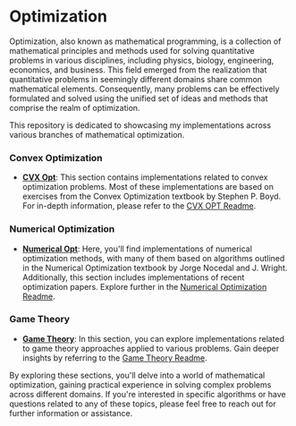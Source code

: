 # Optimization

Optimization, also known as mathematical programming, is a collection of mathematical principles and methods used for solving quantitative problems in various disciplines, including physics, biology, engineering, economics, and business. This field emerged from the realization that quantitative problems in seemingly different domains share common mathematical elements. Consequently, many problems can be effectively formulated and solved using the unified set of ideas and methods that comprise the realm of optimization.

This repository is dedicated to showcasing my implementations across various branches of mathematical optimization.

### Convex Optimization

- **[CVX Opt](./Convex-Optimization/)**: This section contains implementations related to convex optimization problems. Most of these implementations are based on exercises from the Convex Optimization textbook by Stephen P. Boyd. For in-depth information, please refer to the [CVX OPT Readme](./Convex-Optimization/README.md).

### Numerical Optimization

- **[Numerical Opt](./Numerical-Optimization/)**: Here, you'll find implementations of numerical optimization methods, with many of them based on algorithms outlined in the Numerical Optimization textbook by Jorge Nocedal and J. Wright. Additionally, this section includes implementations of recent optimization papers. Explore further in the [Numerical Optimization Readme](./Numerical-Optimization/README.md).

### Game Theory

- **[Game Theory](./Game-Theory/)**: In this section, you can explore implementations related to game theory approaches applied to various problems. Gain deeper insights by referring to the [Game Theory Readme](./Game-Theory/README.md).

By exploring these sections, you'll delve into a world of mathematical optimization, gaining practical experience in solving complex problems across different domains. If you're interested in specific algorithms or have questions related to any of these topics, please feel free to reach out for further information or assistance.

